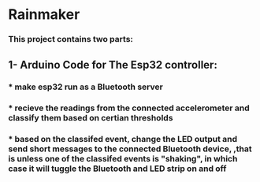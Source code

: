 # Rainmaker

### This project contains two parts:

## 1- Arduino Code for The Esp32 controller:
### * make esp32 run as a Bluetooth server 
### * recieve the readings from the connected accelerometer and classify them based on certian thresholds 
### * based on the classifed event, change the LED output and send short messages to the connected Bluetooth device, ,that is unless one of the classifed events is "shaking", in which case it will tuggle the Bluetooth and LED strip on and off

